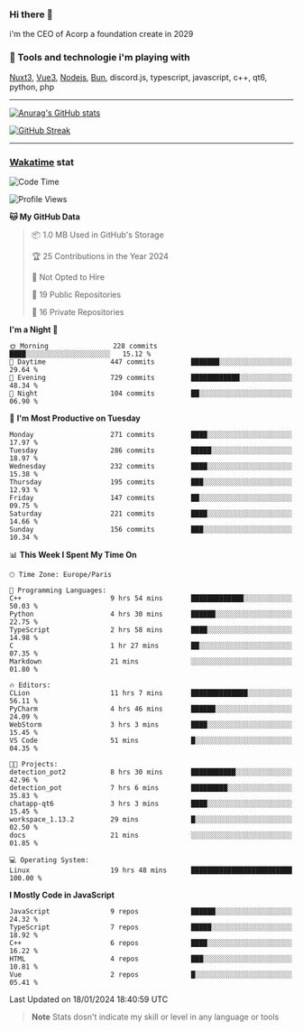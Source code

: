 ### Hi there 👋

i'm the CEO of Acorp a foundation create in 2029  

### 🧰 Tools and technologie i'm playing with

[Nuxt3](https://nuxt.com), [Vue3](https://vuejs.org/), [Nodejs](https://nodejs.org), [Bun](https://bun.sh/), discord.js, typescript, javascript, c++, qt6, python, php

---

[![Anurag's GitHub stats](https://github-readme-stats.vercel.app/api?username=ackimixs&show_icons=true&theme=github_dark&count_private=true)](https://www.ackimixs.xyz)

[![GitHub Streak](https://github-readme-streak-stats.herokuapp.com?user=Ackimixs&theme=github-dark-blue&date_format=j%20M%5B%20Y%5D&mode=weekly)](https://git.io/streak-stats)

---
 
 ### [Wakatime](https://wakatime.com/) stat

<!--START_SECTION:waka-->
![Code Time](http://img.shields.io/badge/Code%20Time-925%20hrs%2037%20mins-blue)

![Profile Views](http://img.shields.io/badge/Profile%20Views-0-blue)

**🐱 My GitHub Data** 

> 📦 1.0 MB Used in GitHub's Storage 
 > 
> 🏆 25 Contributions in the Year 2024
 > 
> 🚫 Not Opted to Hire
 > 
> 📜 19 Public Repositories 
 > 
> 🔑 16 Private Repositories 
 > 
**I'm a Night 🦉** 

```text
🌞 Morning                228 commits         ████░░░░░░░░░░░░░░░░░░░░░   15.12 % 
🌆 Daytime                447 commits         ███████░░░░░░░░░░░░░░░░░░   29.64 % 
🌃 Evening                729 commits         ████████████░░░░░░░░░░░░░   48.34 % 
🌙 Night                  104 commits         ██░░░░░░░░░░░░░░░░░░░░░░░   06.90 % 
```
📅 **I'm Most Productive on Tuesday** 

```text
Monday                   271 commits         ████░░░░░░░░░░░░░░░░░░░░░   17.97 % 
Tuesday                  286 commits         █████░░░░░░░░░░░░░░░░░░░░   18.97 % 
Wednesday                232 commits         ████░░░░░░░░░░░░░░░░░░░░░   15.38 % 
Thursday                 195 commits         ███░░░░░░░░░░░░░░░░░░░░░░   12.93 % 
Friday                   147 commits         ██░░░░░░░░░░░░░░░░░░░░░░░   09.75 % 
Saturday                 221 commits         ████░░░░░░░░░░░░░░░░░░░░░   14.66 % 
Sunday                   156 commits         ███░░░░░░░░░░░░░░░░░░░░░░   10.34 % 
```


📊 **This Week I Spent My Time On** 

```text
🕑︎ Time Zone: Europe/Paris

💬 Programming Languages: 
C++                      9 hrs 54 mins       █████████████░░░░░░░░░░░░   50.03 % 
Python                   4 hrs 30 mins       ██████░░░░░░░░░░░░░░░░░░░   22.75 % 
TypeScript               2 hrs 58 mins       ████░░░░░░░░░░░░░░░░░░░░░   14.98 % 
C                        1 hr 27 mins        ██░░░░░░░░░░░░░░░░░░░░░░░   07.35 % 
Markdown                 21 mins             ░░░░░░░░░░░░░░░░░░░░░░░░░   01.80 % 

🔥 Editors: 
CLion                    11 hrs 7 mins       ██████████████░░░░░░░░░░░   56.11 % 
PyCharm                  4 hrs 46 mins       ██████░░░░░░░░░░░░░░░░░░░   24.09 % 
WebStorm                 3 hrs 3 mins        ████░░░░░░░░░░░░░░░░░░░░░   15.45 % 
VS Code                  51 mins             █░░░░░░░░░░░░░░░░░░░░░░░░   04.35 % 

🐱‍💻 Projects: 
detection_pot2           8 hrs 30 mins       ███████████░░░░░░░░░░░░░░   42.96 % 
detection_pot            7 hrs 6 mins        █████████░░░░░░░░░░░░░░░░   35.83 % 
chatapp-qt6              3 hrs 3 mins        ████░░░░░░░░░░░░░░░░░░░░░   15.45 % 
workspace_1.13.2         29 mins             █░░░░░░░░░░░░░░░░░░░░░░░░   02.50 % 
docs                     21 mins             ░░░░░░░░░░░░░░░░░░░░░░░░░   01.85 % 

💻 Operating System: 
Linux                    19 hrs 48 mins      █████████████████████████   100.00 % 
```

**I Mostly Code in JavaScript** 

```text
JavaScript               9 repos             ██████░░░░░░░░░░░░░░░░░░░   24.32 % 
TypeScript               7 repos             █████░░░░░░░░░░░░░░░░░░░░   18.92 % 
C++                      6 repos             ████░░░░░░░░░░░░░░░░░░░░░   16.22 % 
HTML                     4 repos             ███░░░░░░░░░░░░░░░░░░░░░░   10.81 % 
Vue                      2 repos             █░░░░░░░░░░░░░░░░░░░░░░░░   05.41 % 
```




 Last Updated on 18/01/2024 18:40:59 UTC
<!--END_SECTION:waka-->

> **Note**
> Stats dosn't indicate my skill or level in any language or tools
